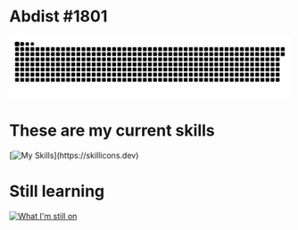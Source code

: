 # Abdist #1801
![Snake animation](./dist/github-snake-dark.svg)

# These are my current skills
[![My Skills](https://skillicons.dev/icons?i=py,java,html,css,)](https://skillicons.dev)
# Still learning
[![What I'm still on](https://skillicons.dev/icons?i=c)](https://skillicons.dev)
